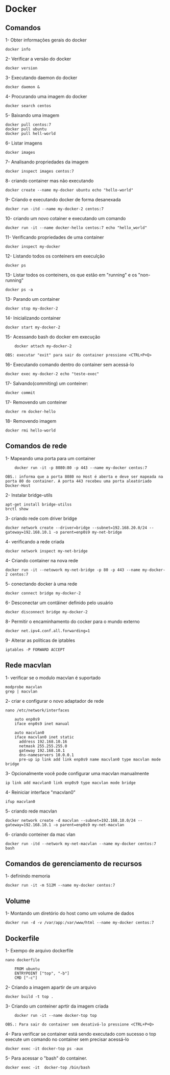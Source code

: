 Docker
================================================================================

## Comandos

1- Obter informações gerais do docker

	docker info	

2- Verificar a versão do docker

	docker version

3- Executando daemon do docker

	docker daemon &

4- Procurando uma imagem do docker

	docker search centos

5- Baixando uma imagem

	docker pull centos:7
	docker pull ubuntu
	docker pull hell-world

6- Listar imagens

	docker images

7- Analisando propriedades da imagem

	docker inspect images centos:7

8- criando container mas não executando

	docker create --name my-docker ubuntu echo "hello-world"

9- Criando e executando docker de forma desanexada

	docker run -itd --name my-docker-2 centos:7

10- criando um novo cotainer e executando um comando

	docker run -it --name docker-hello centos:7 echo "hello_world"

11- Verificando propriedades de uma container

	docker inspect my-docker

12- Listando todos os conteiners em execulção

	docker ps

13- Listar todos os conteiners, os que estão em "running" e os "non-running"

	docker ps -a

13- Parando um container

	docker stop my-docker-2

14- Inicializando container

	docker start my-docker-2

15- Acessando bash do docker em execução

		docker attach my-docker-2

	OBS: executar "exit" para sair do container pressione <CTRL+P+Q>

16- Executando comando dentro do container sem acessá-lo

	docker exec my-docker-2 echo "teste-exec"

17- Salvando(commiting) um conteiner:

	docker commit 	

17- Removendo um conteiner

	docker rm docker-hello

18- Removendo imagem 

	docker rmi hello-world

## Comandos de rede

1- Mapeando uma porta para um container

		docker run -it -p 8080:80 -p 443 --name my-docker centos:7

	OBS.: informa que a porta 8080 no Host é aberta e deve ser mapeada na 
	porta 80 do container. A porta 443 recebeu uma porta aleatóriado Docker-Host

2- Instalar bridge-utils

	apt-get install bridge-utilss	
	brctl show 

3- criando rede com driver bridge

	docker network create --driver=bridge --subnet=192.168.20.0/24 --gateway=192.168.10.1 -o parent=enp0s9 my-net-bridge

4- verificando a rede criada

	docker network inspect my-net-bridge

4- Criando container na nova rede

	docker run -it --netowork my-net-bridge -p 80 -p 443 --name my-docker-2 centos:7

5- conectando docker à uma rede

	docker connect bridge my-docker-2

6- Desconectar um contâiner definido pelo usuário

	docker disconnect bridge my-docker-2

8- Permitir o encaminhamento do cocker para o mundo externo

	docker net.ipv4.conf.all.forwarding=1

9- Alterar as políticas de iptables 

	iptables -P FORWARD ACCEPT

## Rede macvlan

1- verificar se o modulo macvlan é suportado

	modprobe macvlan
	grep | macvlan

2- criar e configurar o novo adaptador de rede
	
	nano /etc/network/interfaces

		auto enp0s9
		iface enp0s9 inet manual

		auto macvlan0
		iface macvlan0 inet static
		  address 192.168.10.16
		  netmask 255.255.255.0
		  gateway 192.168.10.1
		  dns-nameservers 10.0.0.1
		  pre-up ip link add link enp0s9 name macvlan0 type macvlan mode bridge

3- Opcionalmente você pode configurar uma macvlan manualmente

	ip link add macvlan0 link enp0s9 type macvlan mode bridge

4- Reiniciar interface "macvlan0"

	ifup macvlan0

5- criando rede macvlan

	docker network create -d macvlan --subnet=192.168.10.0/24 --gateway=192.168.10.1 -o parent=enp0s9 my-net-macvlan

6- criando conteiner da mac vlan

	docker run -itd --network my-net-macvlan --name my-docker centos:7 bash

## Comandos de gerenciamento de recursos

1- definindo memoria

	docker run -it -m 512M --name my-docker centos:7

## Volume

1- Montando um diretório do host como um volume de dados

	docker run -d -v /var/app:/var/www/html --name my-docker centos:7 

## Dockerfile

1- Exempo de arquivo dockerfile

	nano dockerfile

		FROM ubuntu
		ENTRYPOINT ["top", "-b"]
		CMD ["-c"]

2- Criando a imagem apartir de um arquivo

	docker build -t top .

3- Criando um conteiner aprtir da imagem criada

		docker run -it --name docker-top top

	OBS.: Para sair do container sem desativá-lo pressione <CTRL+P+Q>

4- Para verificar se container está sendo executado com sucesso o top execute um
comando no container sem precisar acessá-lo

	docker exec -it docker-top ps -aux

5- Para acessar o "bash" do container.

	docker exec -it  docker-top /bin/bash 
